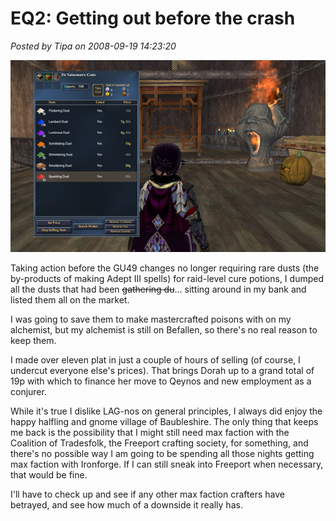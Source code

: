 # EQ2: Getting out before the crash

*Posted by Tipa on 2008-09-19 14:23:20*

![](../../../uploads/2008/09/sellingdust.jpg "sellingdust")

Taking action before the GU49 changes no longer requiring rare dusts (the by-products of making Adept III spells) for raid-level cure potions, I dumped all the dusts that had been ~~gathering du~~... sitting around in my bank and listed them all on the market.

I was going to save them to make mastercrafted poisons with on my alchemist, but my alchemist is still on Befallen, so there's no real reason to keep them.

I made over eleven plat in just a couple of hours of selling (of course, I undercut everyone else's prices). That brings Dorah up to a grand total of 19p with which to finance her move to Qeynos and new employment as a conjurer.

While it's true I dislike LAG-nos on general principles, I always did enjoy the happy halfling and gnome village of Baubleshire. The only thing that keeps me back is the possibility that I might still need max faction with the Coalition of Tradesfolk, the Freeport crafting society, for something, and there's no possible way I am going to be spending all those nights getting max faction with Ironforge. If I can still sneak into Freeport when necessary, that would be fine.

I'll have to check up and see if any other max faction crafters have betrayed, and see how much of a downside it really has.


